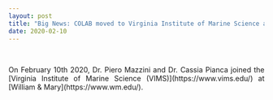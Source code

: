 ```yaml
---
layout: post
title: "Big News: COLAB moved to Virginia Institute of Marine Science at William & Mary"
date: 2020-02-10
---
```


<br>

<div style="text-align:justify" markdown="1">

<p> On February 10th 2020, Dr. Piero Mazzini and Dr. Cassia Pianca joined the [Virginia Institute of Marine Science (VIMS)](https://www.vims.edu/) at [William & Mary](https://www.wm.edu/). </p>



</div>

